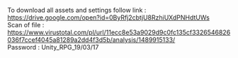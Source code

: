 To download all assets and settings follow link : https://drive.google.com/open?id=0ByRfj2cbtjU8RzhiUXdPNHdtUWs <br />
Scan of file : https://www.virustotal.com/pl/url/11ecc8e53a9029d9c0fc135cf3326546826036f7ccef4045a81289a2dd4f3d5b/analysis/1489915133/ <br />
Password : Unity_RPG_19/03/17 <br />